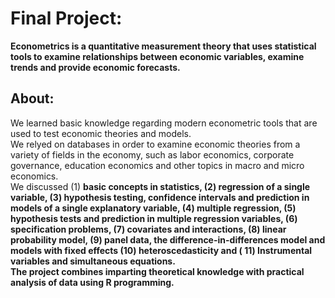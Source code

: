 # Final Project:
<b>Econometrics is a quantitative measurement theory that uses statistical tools to examine relationships between economic variables, examine trends and provide economic forecasts.</b>

## About:
We learned basic knowledge regarding modern econometric tools that are used to test economic theories and models.<br>
We relyed on databases in order to examine economic theories from a variety of fields in the economy, such as labor economics, corporate governance, education economics and other topics in macro and micro economics.<br>
We discussed (1) <b>basic concepts in statistics<b>, (2) <b>regression of a single variable<b>, (3) <b>hypothesis testing<b>, <b>confidence intervals<b> and <b>prediction in models of a single explanatory variable<b>, (4) <b>multiple regression<b>, (5) <b>hypothesis tests and prediction in multiple regression variables<b>, (6)<b> specification problems<b>, (7) <b>covariates and interactions<b>, (8) <b>linear probability model<b>, (9)<b> panel data<b>, <b>the difference-in-differences model and models with fixed effects <b>(10) <b>heteroscedasticity <b>and ( 11)<b> Instrumental variables and simultaneous equations.<b><br>
The project combines imparting theoretical knowledge with practical analysis of data using R programming.
